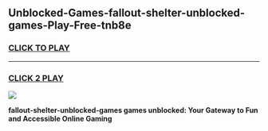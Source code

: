 
## Unblocked-Games-fallout-shelter-unblocked-games-Play-Free-tnb8e
<h3>
<a href="https://premium76.site?title=fallout-shelter-unblocked-games&ref=24M">CLICK TO PLAY</a></h3>
<hr>

<h3>
<a href="https://premium76.site?title=fallout-shelter-unblocked-games&ref=24M">CLICK 2 PLAY</a>
  
</h3>

<a href="https://premium76.site?title=fallout-shelter-unblocked-games&ref=24M"><img src="https://clearcache.store/games.png"></a>


**fallout-shelter-unblocked-games games unblocked: Your Gateway to Fun and Accessible Online Gaming**
